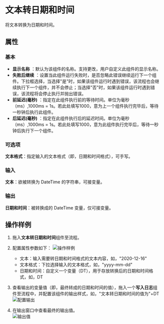 # 文本转日期和时间
将文本转换为日期和时间。

## 属性

### 基本
- **显示名称** ：默认为该组件的名称。支持更改，用户自定义此组件的显示名称。
- **失败后继续** ：设置当此组件运行失败时，是否忽略此错误继续运行下一个组件。下拉框选择，当选择"是"时，如果该组件运行时遇到错误，该流程也会继续执行下一个组件，并不会停止；当选择"否"时，如果该组件运行时遇到错误，该流程将会停止执行并抛出错误。
- **前延迟(毫秒)** ：指定在此组件执行前的等待时间。单位为毫秒（ms）,1000ms = 1s。若此处填写1000，意为上一个组件执行完毕后，等待一秒钟后执行此组件。
- **后延迟(毫秒)** ：指定在此组件执行后的延迟时间。单位为毫秒（ms）,1000ms = 1s。若此处填写1000，意为此组件执行完毕后，等待一秒钟后执行下一个组件。
### 可选项
**文本格式**：指定输入的文本格式（即，日期和时间格式），可手写。

### 输入

**文本**：欲被转换为 DateTime 的字符串，可接变量。

### 输出

**日期和时间**：被转换成的 DateTime 变量，仅可接变量。

## 操作样例

1. 拖入**文本转日期和时间**组件至流程。
2. 配置属性参数如下：
   ![操作样例](https://docimages.blob.core.chinacloudapi.cn/images/Activities/texttodatetime20201216.png)

   - 文本：输入需要转日期和时间格式的文本内容，如，"2020-12-16"
   - 文本格式：下拉选择输入的文本格式，如，"yyyy-mm-dd"
   - 日期和时间：自定义一个变量（DT），用于存放转换后的日期和时间格式，如，DT
3. 查看输出的变量值（即，最终转成的日期和时间的值），拖入一个**写入日志**组件至流程中，并配置该组件的输出样式，如，"文本转日期和时间的值为"+DT
   ![配置输出](https://docimages.blob.core.chinacloudapi.cn/images/Activities/outputdate20201216.png)
4. 在输出窗口中查看最终的输出值。  
   ![输出值](https://docimages.blob.core.chinacloudapi.cn/images/Activities/logscreen20201216.png)